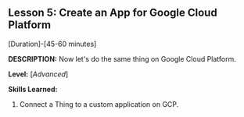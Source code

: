 ## Lesson 5: Create an App for Google Cloud Platform
[Duration]-[45-60 minutes]

**DESCRIPTION:** Now let's do the same thing on Google Cloud Platform.

**Level:** [*Advanced*]

**Skills Learned:**
1. Connect a Thing to a custom application on GCP.


